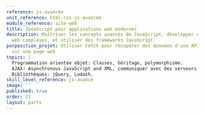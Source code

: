 ```yaml
---
reference: js-avancée
unit_reference: html-css-js-avancée
module_reference: site-web
title: JavaScript pour applications web modernes
description: Maîtriser les concepts avancés de JavaScript, développer des applications
  web complexes, et utiliser des frameworks JavaScript.
porposition_projet: Utiliser Fetch pour récupérer des données d'une API et les afficher
  sur une page web
topics: |-
  Programmation orientée objet: Classes, héritage, polymorphisme.
  AJAX: Asynchronous JavaScript and XML, communiquer avec des serveurs.
  Bibliothèques: jQuery, Lodash.
skill_level_reference: js-avancé
image: ''
published: true
order: 21
layout: parts
---
```

